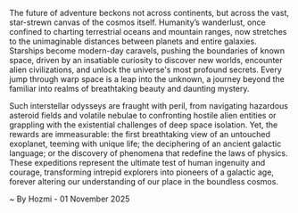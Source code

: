 
The future of adventure beckons not across continents, but across the vast, star-strewn canvas of the cosmos itself. Humanity’s wanderlust, once confined to charting terrestrial oceans and mountain ranges, now stretches to the unimaginable distances between planets and entire galaxies. Starships become modern-day caravels, pushing the boundaries of known space, driven by an insatiable curiosity to discover new worlds, encounter alien civilizations, and unlock the universe's most profound secrets. Every jump through warp space is a leap into the unknown, a journey beyond the familiar into realms of breathtaking beauty and daunting mystery.

Such interstellar odysseys are fraught with peril, from navigating hazardous asteroid fields and volatile nebulae to confronting hostile alien entities or grappling with the existential challenges of deep space isolation. Yet, the rewards are immeasurable: the first breathtaking view of an untouched exoplanet, teeming with unique life; the deciphering of an ancient galactic language; or the discovery of phenomena that redefine the laws of physics. These expeditions represent the ultimate test of human ingenuity and courage, transforming intrepid explorers into pioneers of a galactic age, forever altering our understanding of our place in the boundless cosmos.

~ By Hozmi - 01 November 2025
